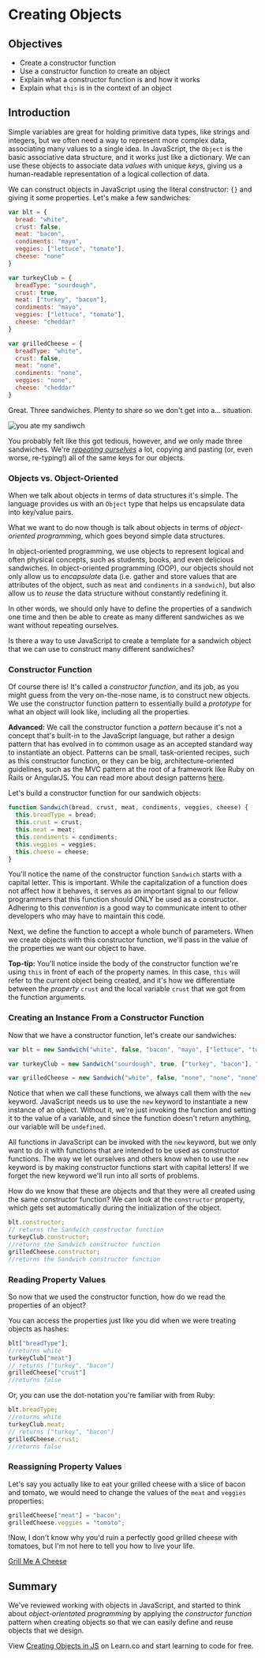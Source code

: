 # Creating Objects

## Objectives
+ Create a constructor function
+ Use a constructor function to create an object
+ Explain what a constructor function is and how it works
+ Explain what `this` is in the context of an object

## Introduction

Simple variables are great for holding primitive data types, like strings and integers, but we often need a way to represent more complex data, associating many values to a single idea. In JavaScript, the `Object` is the basic associative data structure, and it works just like a dictionary. We can use these objects to associate data *values* with unique *keys*, giving us a human-readable representation of a logical collection of data.

We can construct objects in JavaScript using the literal constructor:
`{}` and giving it some properties. Let's make a few sandwiches:

```js
var blt = {
  bread: "white",
  crust: false,
  meat: "bacon",
  condiments: "mayo",
  veggies: ["lettuce", "tomato"],
  cheese: "none"
}

var turkeyClub = {
  breadType: "sourdough",
  crust: true,
  meat: ["turkey", "bacon"],
  condiments: "mayo",
  veggies: ["lettuce", "tomato"],
  cheese: "cheddar"
}

var grilledCheese = {
  breadType: "white",
  crust: false,
  meat: "none",
  condiments: "none",
  veggies: "none",
  cheese: "cheddar"
}

```

Great. Three sandwiches. Plenty to share so we don't get into a...
situation.

![you ate my sandiwch](http://i.giphy.com/BeurjzzpsYwqQ.gif)

You probably felt like this got tedious, however, and we only made three sandwiches. We're *[repeating ourselves](https://en.wikipedia.org/wiki/Don%27t_repeat_yourself)* a lot, copying and pasting (or, even worse, re-typing!) all of the same keys for our objects.

### Objects vs. Object-Oriented

When we talk about objects in terms of data structures it's simple. The language
provides us with an `Object` type that helps us encapsulate data into
key/value pairs.

What we want to do now though is talk about objects in terms of
*object-oriented programming*, which goes beyond simple data structures.

In object-oriented programming, we use objects to represent logical and
often physical concepts, such as students, books, and even delicious
sandwiches. In object-oriented programming (OOP), our objects should
not only allow us to *encapsulate* data (i.e. gather and store values
that are attributes of the object, such as `meat` and `condiments` in a
`sandwich`), but also allow us to *reuse* the data structure without
constantly redefining it.

In other words, we should only have to define the properties of a sandwich
one time and then be able to create as many different sandwiches as we
want without repeating ourselves.

Is there a way to use JavaScript to create a template for a sandwich object that we can use
to construct many different sandwiches?

### Constructor Function

Of course there is! It's called a *constructor function*, and its job, as you might guess from the very on-the-nose name, is to construct new objects. We use the constructor function pattern to essentially build a *prototype* for what an object will look like, including all the properties.

**Advanced:** We call the constructor function a *pattern* because it's
not a concept that's built-in to the JavaScript language, but rather a
design pattern that has evolved in to common usage as an accepted
standard way to instantiate an object. Patterns can be small,
task-oriented recipes, such as this constructor function, or they can be
big, architecture-oriented guidelines, such as the MVC pattern at the
root of a framework like Ruby on Rails or AngularJS. You can read more about design
patterns [here](http://www.oodesign.com/).

Let's build a constructor function for our sandwich objects:

```js
function Sandwich(bread, crust, meat, condiments, veggies, cheese) {
  this.breadType = bread;
  this.crust = crust;
  this.meat = meat;
  this.condiments = condiments;
  this.veggies = veggies;
  this.cheese = cheese;
}
```

You'll notice the name of the constructor function `Sandwich` starts with a capital letter. This is important. While the capitalization of a function does not affect how it behaves, it serves as an important signal to our fellow programmers that this function should ONLY be used as a constructor. Adhering to this *convention* is a good way to communicate intent to other developers who may have to maintain this code.

Next, we define the function to accept a whole bunch of parameters. When we create objects with this constructor function, we'll pass in the value of the properties we want our object to have.

**Top-tip:** You'll notice inside the body of the constructor function we're using `this` in front of each of the property names. In this case, `this` will refer to the current object being created, and it's how we differentiate between the *property* `crust` and the local variable `crust` that we got from the function arguments.

### Creating an Instance From a Constructor Function

Now that we have a constructor function, let's create our sandwiches:

```js
var blt = new Sandwich("white", false, "bacon", "mayo", ["lettuce", "tomato"], "none");

var turkeyClub = new Sandwich("sourdough", true, ["turkey", "bacon"], "mayo", ["lettuce", "tomato"], "cheddar");

var grilledCheese = new Sandwich("white", false, "none", "none", "none", "cheddar");
```

Notice that when we call these functions, we always call them with the `new` keyword. JavaScript needs us to use the `new` keyword to instantiate a new instance of an object. Without it, we're just invoking the function and setting it to the value of a variable, and since the function doesn't return anything, our variable will be `undefined`.

All functions in JavaScript can be invoked with the `new` keyword, but we only want to do it with functions that are intended to be used as constructor functions. The way we let ourselves and others know when to use the `new` keyword is by making constructor functions start with capital letters! If we forget the new keyword we'll run into all sorts of problems.

How do we know that these are objects and that they were all created using the same constructor function?  We can look at the `constructor` property, which gets set automatically during the initialization of the object.

```js
blt.constructor;
// returns the Sandwich constructor function
turkeyClub.constructor;
//returns the Sandwich constructor function
grilledCheese.constructor;
//returns the Sandwich constructor function
```

### Reading Property Values

So now that we used the constructor function, how do we read the properties of an object?

You can access the properties just like you did when we were treating objects as hashes:

```js
blt["breadType"];
//returns white
turkeyClub["meat"]
// returns ["turkey", "bacon"]
grilledCheese["crust"]
//returns false
```

Or, you can use the dot-notation you're familiar with from Ruby:

```js
blt.breadType;
//returns white
turkeyClub.meat;
// returns ["turkey", "bacon"]
grilledCheese.crust;
//returns false
```

### Reassigning Property Values

Let's say you actually like to eat your grilled cheese with a slice of bacon and tomato, we would need to change the values of the `meat` and `veggies` properties:

```js
grilledCheese["meat"] = "bacon";
grilledCheese.veggies = "tomato";
```

!Now, I don't know why you'd ruin a perfectly good grilled cheese with
tomatoes, but I'm not here to tell you how to live your life.

[Grill Me A Cheese](http://66.media.tumblr.com/tumblr_lls1snZ1AI1qi7deco1_500.gif)

## Summary

We've reviewed working with objects in JavaScript, and started to think
about *object-orientated programming* by applying the *constructor
function* pattern when creating objects so that we can easily define and
reuse objects that we design.

<p class='util--hide'>View <a href='https://learn.co/lessons/js-create-objects-readme'>Creating Objects in JS</a> on Learn.co and start learning to code for free.</p>
